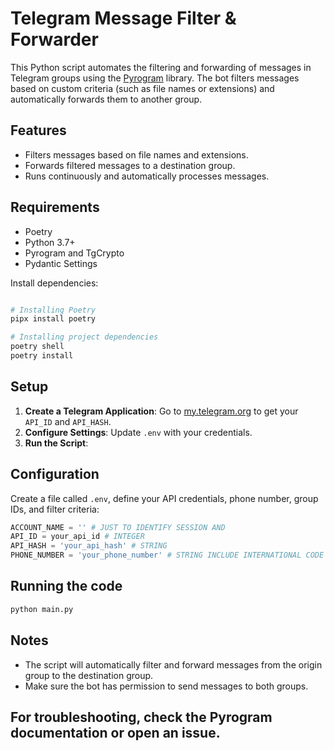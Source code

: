 # Telegram Message Filter & Forwarder

This Python script automates the filtering and forwarding of messages in Telegram groups using the [Pyrogram](https://docs.pyrogram.org/) library. The bot filters messages based on custom criteria (such as file names or extensions) and automatically forwards them to another group.

## Features

- Filters messages based on file names and extensions.
- Forwards filtered messages to a destination group.
- Runs continuously and automatically processes messages.

## Requirements

- Poetry
- Python 3.7+
- Pyrogram and TgCrypto
- Pydantic Settings

Install dependencies:

```bash

# Installing Poetry
pipx install poetry

# Installing project dependencies
poetry shell
poetry install
```
## Setup

1. **Create a Telegram Application**: Go to [my.telegram.org](https://my.telegram.org/) to get your `API_ID` and `API_HASH`.
2. **Configure Settings**: Update `.env` with your credentials.
3. **Run the Script**:

## Configuration

Create a file called `.env`, define your API credentials, phone number, group IDs, and filter criteria:

```python
ACCOUNT_NAME = '' # JUST TO IDENTIFY SESSION AND 
API_ID = your_api_id # INTEGER
API_HASH = 'your_api_hash' # STRING
PHONE_NUMBER = 'your_phone_number' # STRING INCLUDE INTERNATIONAL CODE
```

## Running the code
```bash
python main.py
```

## Notes

- The script will automatically filter and forward messages from the origin group to the destination group.
- Make sure the bot has permission to send messages to both groups.

For troubleshooting, check the Pyrogram documentation or open an issue.
---


